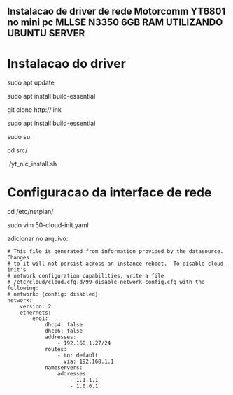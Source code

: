 ## Instalacao de driver de rede Motorcomm YT6801 no mini pc MLLSE N3350 6GB RAM UTILIZANDO UBUNTU SERVER

# Instalacao do driver

sudo apt update

sudo apt install build-essential

git clone http://link

sudo apt install build-essential

sudo su

cd src/

./yt_nic_install.sh

# Configuracao da interface de rede

cd /etc/netplan/

sudo vim 50-cloud-init.yaml

adicionar no arquivo:

```
# This file is generated from information provided by the datasource.  Changes
# to it will not persist across an instance reboot.  To disable cloud-init's
# network configuration capabilities, write a file
# /etc/cloud/cloud.cfg.d/99-disable-network-config.cfg with the following:
# network: {config: disabled}
network:
    version: 2
    ethernets:
        eno1:
            dhcp4: false
            dhcp6: false
            addresses:
                - 192.168.1.27/24
            routes:
                - to: default
                  via: 192.168.1.1
            nameservers:
                addresses:
                    - 1.1.1.1
                    - 1.0.0.1
```



